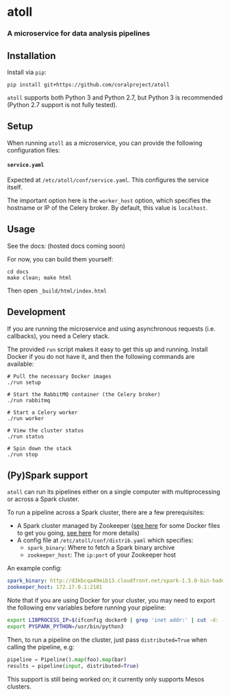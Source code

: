 # atoll
### A microservice for data analysis pipelines

## Installation

Install via `pip`:

    pip install git+https://github.com/coralproject/atoll

`atoll` supports both Python 3 and Python 2.7, but Python 3 is recommended (Python 2.7 support is not fully tested).

## Setup

When running `atoll` as a microservice, you can provide the following configuration files:

#### `service.yaml`

Expected at `/etc/atoll/conf/service.yaml`. This configures the service itself.

The important option here is the `worker_host` option, which specifies the hostname or IP of the Celery broker. By default, this value is `localhost`.

## Usage

See the docs: (hosted docs coming soon)

For now, you can build them yourself:

    cd docs
    make clean; make html

Then open `_build/html/index.html`

## Development

If you are running the microservice and using asynchronous requests (i.e. callbacks), you need a Celery stack.

The provided `run` script makes it easy to get this up and running. Install Docker if you do not have it, and then the following commands are available:

    # Pull the necessary Docker images
    ./run setup

    # Start the RabbitMQ container (the Celery broker)
    ./run rabbitmq

    # Start a Celery worker
    ./run worker

    # View the cluster status
    ./run status

    # Spin down the stack
    ./run stop

## (Py)Spark support

`atoll` can run its pipelines either on a single computer with multiprocessing or across a Spark cluster.

To run a pipeline across a Spark cluster, there are a few prerequisites:

- A Spark cluster managed by Zookeeper ([see here](https://github.com/ftzeng/docker-mesos-pyspark-hdfs) for some Docker files to get you going, [see here](http://spaceandtim.es/code/mesos_spark_zookeeper_hdfs_docker) for more details)
- A config file at `/etc/atoll/conf/distrib.yaml` which specifies:
    - `spark_binary`: Where to fetch a Spark binary archive
    - `zookeeper_host`: The `ip:port` of your Zookeeper host

An example config:

```yaml
spark_binary: http://d3kbcqa49mib13.cloudfront.net/spark-1.5.0-bin-hadoop2.6.tgz
zookeeper_host: 172.17.0.1:2181
```

Note that if you are using Docker for your cluster, you may need to export the following env variables before running your pipeline:

```bash
export LIBPROCESS_IP=$(ifconfig docker0 | grep 'inet addr:' | cut -d: -f2 | awk '{print $1}')
export PYSPARK_PYTHON=/usr/bin/python3
```

Then, to run a pipeline on the cluster, just pass `distributed=True` when calling the pipeline, e.g:

```python
pipeline = Pipeline().map(foo).map(bar)
results = pipeline(input, distributed=True)
```

This support is still being worked on; it currently only supports Mesos clusters.
